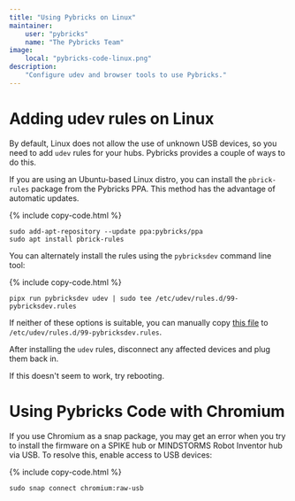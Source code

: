 ```yaml
---
title: "Using Pybricks on Linux"
maintainer:
    user: "pybricks"
    name: "The Pybricks Team"
image:
    local: "pybricks-code-linux.png"
description:
    "Configure udev and browser tools to use Pybricks."
---
```


# Adding udev rules on Linux

By default, Linux does not allow the use of unknown USB devices, so you need to add `udev` rules for your hubs. Pybricks provides a couple of ways to do this.

If you are using an Ubuntu-based Linux distro, you can install the `pbrick-rules` package from the Pybricks PPA. This method has the advantage of automatic updates.

{% include copy-code.html %}
```
sudo add-apt-repository --update ppa:pybricks/ppa
sudo apt install pbrick-rules
```

You can alternately install the rules using the `pybricksdev` command line tool:

{% include copy-code.html %}
```
pipx run pybricksdev udev | sudo tee /etc/udev/rules.d/99-pybricksdev.rules
```

If neither of these options is suitable, you can manually copy [this file](https://github.com/pybricks/pybricksdev/blob/master/pybricksdev/resources/99-pybricksdev.rules) to `/etc/udev/rules.d/99-pybricksdev.rules`.

After installing the `udev` rules, disconnect any affected devices and plug them back in. 

If this doesn't seem to work, try rebooting.

# Using Pybricks Code with Chromium

If you use Chromium as a snap package, you may get an error when you try
to install the firmware on a SPIKE hub or MINDSTORMS Robot Inventor hub via
USB. To resolve this, enable access to USB devices:

{% include copy-code.html %}
```
sudo snap connect chromium:raw-usb
```
